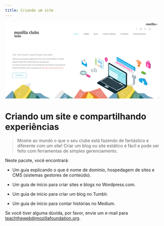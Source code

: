 ```yaml
---
title: Criando um site
---
```

![Imgur](img/leaomozillaclubs_website.png)

# Criando um site e compartilhando experiências

> Mostre ao mundo o que o seu clube está fazendo de fantástico e diferente com um site! Criar um blog ou site estático é fácil e pode ser feito com ferramentas de simples gerenciamento.

Neste pacote, você encontrará:

* Um guia explicando o que é nome de domínio, hospedagem de sites e CMS (sistemas gestores de conteúdo).

* Um guia de início para criar sites e blogs no Wordpress.com.

* Um guia de início para criar um blog no Tumblr.

* Um guia de início para contar histórias no Medium.

Se você tiver alguma dúvida, por favor, envie um e-mail para [teachtheweb@mozillafoundation.org](mailto:teachtheweb@mozillafoundation.org).